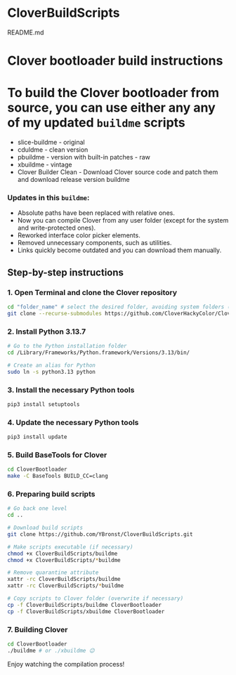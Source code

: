 # CloverBuildScripts
README.md
# Clover bootloader build instructions

# To build the Clover bootloader from source, you can use either any any of my **updated `buildme` scripts**
- slice-buildme - original
- cduldme - clean version
- pbuildme - version with built-in patches - raw
- xbuildme - vintage
- Clover Builder Clean - Download Clover source code and patch them and download release version buildme 

### Updates in this `buildme`:

* Absolute paths have been replaced with relative ones.
* Now you can compile Clover from any user folder (except for the system and write-protected ones).
* Reworked interface color picker elements.
* Removed unnecessary components, such as utilities.
* Links quickly become outdated and you can download them manually.

## Step-by-step instructions

### 1. Open Terminal and clone the Clover repository

```bash
cd "folder_name" # select the desired folder, avoiding system folders (as usual source)
git clone --recurse-submodules https://github.com/CloverHackyColor/CloverBootloader.git
```

### 2. Install Python 3.13.7

```bash
# Go to the Python installation folder
cd /Library/Frameworks/Python.framework/Versions/3.13/bin/

# Create an alias for Python
sudo ln -s python3.13 python
```

### 3. Install the necessary Python tools

```bash
pip3 install setuptools
```
### 4. Update the necessary Python tools
```bash
pip3 install update
```

### 5. Build BaseTools for Clover

```bash
cd CloverBootloader
make -C BaseTools BUILD_CC=clang
```

### 6. Preparing build scripts

```bash
# Go back one level
cd ..

# Download build scripts
git clone https://github.com/YBronst/CloverBuildScripts.git

# Make scripts executable (if necessary)
chmod +x CloverBuildScripts/buildme
chmod +x CloverBuildScripts/*buildme

# Remove quarantine attribute
xattr -rc CloverBuildScripts/buildme
xattr -rc CloverBuildScripts/*buildme

# Copy scripts to Clover folder (overwrite if necessary)
cp -f CloverBuildScripts/buildme CloverBootloader
cp -f CloverBuildScripts/xbuildme CloverBootloader
```

### 7. Building Clover

```bash
cd CloverBootloader
./buildme # or ./xbuildme 😉
```

Enjoy watching the compilation process!

